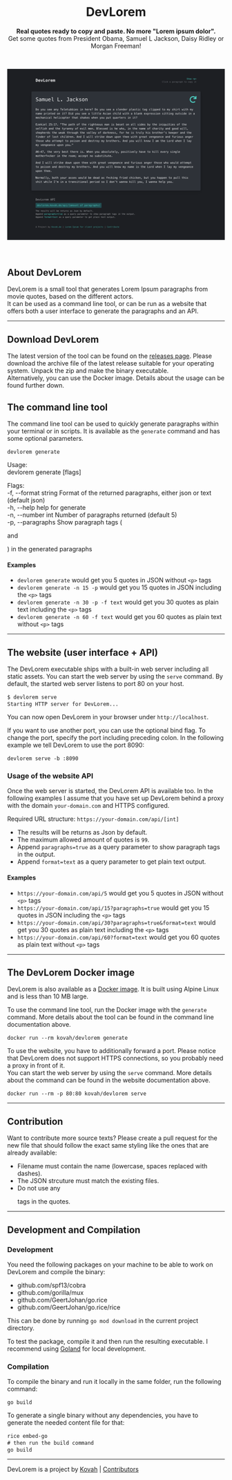 <h1 align="center">DevLorem</h1>

<p align="center"><b>Real quotes ready to copy and paste. No more "Lorem ipsum dolor".</b><br>Get some quotes from President Obama, 
Samuel L Jackson, Daisy Ridley or Morgan Freeman!</p>

<p>&nbsp;</p>

<img src="/preview.png" alt="DevLorem Preview">

<p>&nbsp;</p>


## About DevLorem

DevLorem is a small tool that generates Lorem Ipsum paragraphs from movie quotes, based on the different actors.  
It can be used as a command line tool, or can be run as a website that offers both a user interface to generate the
paragraphs and an API.


---


## Download DevLorem

The latest version of the tool can be found on the [releases page](https://github.com/Kovah/DevLorem/releases).
Please download the archive file of the latest release suitable for your operating system. Unpack the zip and make the
binary executable.  
Alternatively, you can use the Docker image. Details about the usage can be found further down.


## The command line tool

The command line tool can be used to quickly generate paragraphs within your terminal or in scripts. It is available
as the `generate` command and has some optional parameters.

```
devlorem generate
```

Usage:  
  devlorem generate [flags]

Flags:  
  -f, --format string        Format of the returned paragraphs, either json or text (default json)  
  -h, --help                 help for generate  
  -n, --number int           Number of paragraphs returned (default 5)  
  -p, --paragraphs           Show paragraph tags (<p> and </p>) in the generated paragraphs


#### Examples

* `devlorem generate` would get you 5 quotes in JSON without `<p>` tags
* `devlorem generate -n 15 -p` would get you 15 quotes in JSON including the `<p>` tags
* `devlorem generate -n 30 -p -f text` would get you 30 quotes as plain text including the `<p>` tags
* `devlorem generate -n 60 -f text` would get you 60 quotes as plain text without `<p>` tags


---


## The website (user interface + API)

The DevLorem executable ships with a built-in web server including all static assets. You can start the web server by
using the `serve` command. By default, the started web server listens to port 80 on your host.

```
$ devlorem serve
Starting HTTP server for DevLorem...
```

You can now open DevLorem in your browser under `http://localhost`.

If you want to use another port, you can use the optional bind flag. To change the port, specify the port including
preceding colon. In the following example we tell DevLorem to use the port 8090:

```
devlorem serve -b :8090
```


### Usage of the website API

Once the web server is started, the DevLorem API is available too. In the following examples I assume that you have set
up DevLorem behind a proxy with the domain `your-domain.com` and HTTPS configured.

Required URL structure:
`https://your-domain.com/api/[int]`

* The results will be returns as Json by default.
* The maximum allowed amount of quotes is `99`.
* Append `paragraphs=true` as a query parameter to show paragraph tags in the output.
* Append `format=text` as a query parameter to get plain text output.


#### Examples

* `https://your-domain.com/api/5` would get you 5 quotes in JSON without `<p>` tags
* `https://your-domain.com/api/15?paragraphs=true` would get you 15 quotes in JSON including the `<p>` tags
* `https://your-domain.com/api/30?paragraphs=true&format=text` would get you 30 quotes as plain text including the `<p>` tags
* `https://your-domain.com/api/60?format=text` would get you 60 quotes as plain text without `<p>` tags


---


## The DevLorem Docker image

DevLorem is also available as a [Docker image](https://hub.docker.com/r/kovah/devlorem). It is built using Alpine
Linux and is less than 10 MB large.

To use the command line tool, run the Docker image with the `generate` command. More details about the tool can be
found in the command line documentation above.

```
docker run --rm kovah/devlorem generate
```

To use the website, you have to additionally forward a port. Please notice that DevLorem does not support HTTPS
connections, so you probably need a proxy in front of it.  
You can start the web server by using the `serve` command. More details about the command can be found in the website 
documentation above.

```
docker run --rm -p 80:80 kovah/devlorem serve
```


---


## Contribution

Want to contribute more source texts? Please create a pull request for the new file that should follow the exact same 
styling like the ones that are already available:

* Filename must contain the name (lowercase, spaces replaced with dashes).
* The JSON strcuture must match the existing files.
* Do not use any <p> tags in the quotes.


---


## Development and Compilation

### Development

You need the following packages on your machine to be able to work on DevLorem and compile the binary:

* github.com/spf13/cobra
* github.com/gorilla/mux
* github.com/GeertJohan/go.rice
* github.com/GeertJohan/go.rice/rice

This can be done by running `go mod download` in the current project directory.

To test the package, compile it and then run the resulting executable. I recommend using [Goland]()
for local development. 


### Compilation

To compile the binary and run it locally in the same folder, run the following command:

```
go build
```

To generate a single binary without any dependencies, you have to generate the needed content file for that:
```
rice embed-go
# then run the build command
go build
```


---


DevLorem is a project by [Kovah](https://kovah.de) | [Contributors](https://github.com/Kovah/DevLorem/graphs/contributors)
